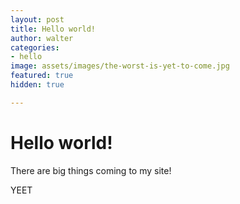 ```yaml
---
layout: post
title: Hello world!
author: walter
categories:
- hello
image: assets/images/the-worst-is-yet-to-come.jpg
featured: true
hidden: true

---
```

# Hello world!

There are big things coming to my site!

YEET